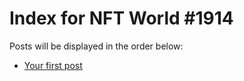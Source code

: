 # Index for NFT World #1914
Posts will be displayed in the order below:

- [Your first post](./001-first.md)

